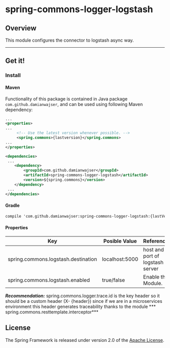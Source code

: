 # spring-commons-logger-logstash

## Overview

This module configures the connector to logstash async way.

-----

## Get it!

### Install

#### Maven

Functionality of this package is contained in Java package `com.github.damianwajser`, and can be used using following
Maven dependency:

```xml
...
<properties>
...
     <!-- Use the latest version whenever possible. -->
     <spring.commons>{lastversion}</spring.commons>
...
</properties>

<dependencies>
 ...
    <dependency>
        <groupId>com.github.damianwajser</groupId>
        <artifactId>spring-commons-logger-logstash</artifactId>
        <version>${spring.commons}</version>
    </dependency>
 ...
</dependencies>
 ```

#### Gradle

 ```xml
 compile 'com.github.damianwajser:spring-commons-logger-logstash:{lastVersion}'
 ```

#### Properties

| Key | Posible Value | Reference | Default Value | 
|--|--|--|-- |
| spring.commons.logstash.destination | localhost:5000 | host and port of logstash server | localhost:5000 |
| spring.commons.logstash.enabled | true/false | Enable the Module. | false |

***Recommendation:*** spring.commons.logger.trace.id is the key header so it should be a custom header (X- {header})
since if we are in a microservices environment this header generates traceability thanks to the module ***
spring.commons.resttemplate.interceptor***

## License

The Spring Framework is released under version 2.0 of the [Apache License](http://www.apache.org/licenses/LICENSE-2.0).
